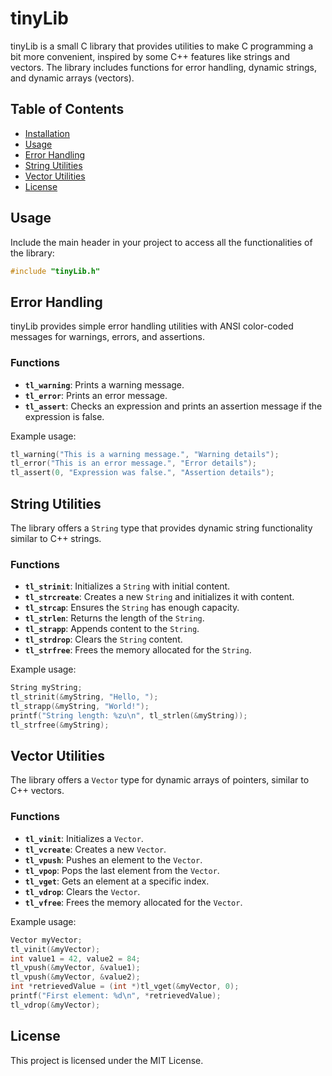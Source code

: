 # tinyLib

tinyLib is a small C library that provides utilities to make C programming a bit more convenient, inspired by some C++ features like strings and vectors. The library includes functions for error handling, dynamic strings, and dynamic arrays (vectors).

## Table of Contents

- [Installation](#installation)
- [Usage](#usage)
- [Error Handling](#error-handling)
- [String Utilities](#string-utilities)
- [Vector Utilities](#vector-utilities)
- [License](#license)

## Usage

Include the main header in your project to access all the functionalities of the library:

```c
#include "tinyLib.h"
```

## Error Handling

tinyLib provides simple error handling utilities with ANSI color-coded messages for warnings, errors, and assertions.

### Functions

- **`tl_warning`**: Prints a warning message.
- **`tl_error`**: Prints an error message.
- **`tl_assert`**: Checks an expression and prints an assertion message if the expression is false.

Example usage:

```c
tl_warning("This is a warning message.", "Warning details");
tl_error("This is an error message.", "Error details");
tl_assert(0, "Expression was false.", "Assertion details");
```

## String Utilities

The library offers a `String` type that provides dynamic string functionality similar to C++ strings.

### Functions

- **`tl_strinit`**: Initializes a `String` with initial content.
- **`tl_strcreate`**: Creates a new `String` and initializes it with content.
- **`tl_strcap`**: Ensures the `String` has enough capacity.
- **`tl_strlen`**: Returns the length of the `String`.
- **`tl_strapp`**: Appends content to the `String`.
- **`tl_strdrop`**: Clears the `String` content.
- **`tl_strfree`**: Frees the memory allocated for the `String`.

Example usage:

```c
String myString;
tl_strinit(&myString, "Hello, ");
tl_strapp(&myString, "World!");
printf("String length: %zu\n", tl_strlen(&myString));
tl_strfree(&myString);
```

## Vector Utilities

The library offers a `Vector` type for dynamic arrays of pointers, similar to C++ vectors.

### Functions

- **`tl_vinit`**: Initializes a `Vector`.
- **`tl_vcreate`**: Creates a new `Vector`.
- **`tl_vpush`**: Pushes an element to the `Vector`.
- **`tl_vpop`**: Pops the last element from the `Vector`.
- **`tl_vget`**: Gets an element at a specific index.
- **`tl_vdrop`**: Clears the `Vector`.
- **`tl_vfree`**: Frees the memory allocated for the `Vector`.

Example usage:

```c
Vector myVector;
tl_vinit(&myVector);
int value1 = 42, value2 = 84;
tl_vpush(&myVector, &value1);
tl_vpush(&myVector, &value2);
int *retrievedValue = (int *)tl_vget(&myVector, 0);
printf("First element: %d\n", *retrievedValue);
tl_vdrop(&myVector);
```

## License

This project is licensed under the MIT License.
